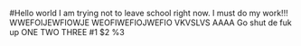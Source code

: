 #Hello world
I am trying not to leave school right now. I must do my work!!!
WWEFOIJEWFIOWJE
WEOFIWEFIOJWEFIO
VKVSLVS
AAAA
Go shut de fuk up
ONE
TWO
THREE
#1
$2
%3
